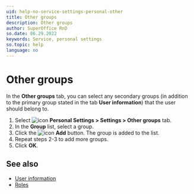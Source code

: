 ```yaml
---
uid: help-no-service-settings-personal-other
title: Other groups
description: Other groups
author: SuperOffice RnD
so.date: 06.29.2022
keywords: Service, personal settings
so.topic: help
language: no
---
```


# Other groups

In the **Other groups** tab, you can select any secondary groups (in addition to the primary group stated in the tab **User information**) that the user should belong to.

1. Select ![icon][img2] **Personal Settings > Settings > Other groups** tab.
2. In the **Group** list, select a group.
3. Click the ![icon][img1] **Add** button. The group is added to the list.
4. Repeat steps 2-3 to add more groups.
5. Click **OK**.

## See also

* [User information][1]
* [Roles][2]

<!-- Referenced links -->
[1]: user-info.md
[2]: ../../../../admin/user-management/learn/role/index.md

<!-- Referenced images -->
[img1]: ../../../../../media/icons/btn-add.png
[img2]: ../../../../../media/icons/personal-settings-small.png

